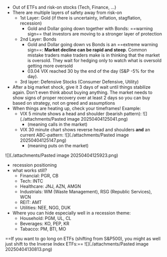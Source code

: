 - Out of ETFs and risk-on stocks (Tech, Finance, …)
- There are multiple layers of safety away from risk-on
	- 1st Layer: Gold (if there is uncertainty, inflation, stagflation, recession)
		- Gold and Dollar going down together with Bonds: ==warning sign== that investors are moving to a stronger layer of protection
	- 2nd Layer: Bonds
		- Gold and Dollar going down vs Bonds is an ==extreme warning sign==: **Market decline can be rapid and steep**. Common mistake traders make traders make is in thinking that the market is oversold. They wait for hedging only to watch what is oversold getting more oversold
		- 03.04 VIX reached 30 by the end of the day (S&P -5% for the day).
	- 3rd layer: Defensive Stocks (Consumer Defensive, Utility)
- After a big market shock, give it 3 days of wait until things stabilize again. Don’t even think about buying anything. The market needs to show signs of proper recovery over at least 2 days so you can buy based on strategy, not on greed and assumptions
- When things are heating up, check your timeframes! Example: 
	- VIX 5 minute shows a head and shoulder (bearish pattern): ![](./attachments/Pasted image 20250404125041.png)
		- (meaning calls in the market)
	- VIX 30 minute chart shows reverse head and shoulders **and** an current ABC-pattern: ![](./attachments/Pasted image 20250404125147.png)
		- (meaning puts on the market)

![](./attachments/Pasted image 20250404125923.png)
- recession positioning
- what works still? 
	- Financial: PGR, CB
	- Tech: INTC
	- Healthcare: JNJ, AZN, AMGN
	- Industrials: WM (Waste Management), RSG (Republic Services), WCN
	- REIT: AMT
	- Utilities: NEE, NGG, DUK
- Where you can hide especially well in a recession theme: 
	- Household: PGM, UL, CL
	- Beverages: KO, PEP, KR
	- Tabacco: PM, BTI, MO

==If you want to go long on ETFs (shifting from S&P500), you might as well just shift to the Inverse Index ETFs:== 
![](./attachments/Pasted image 20250404130813.png)